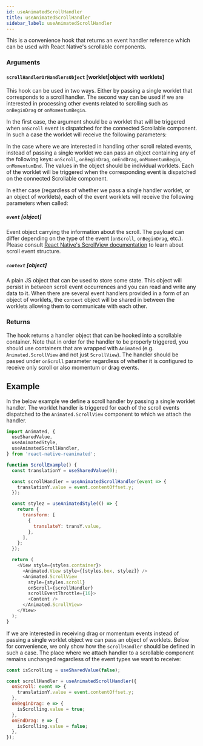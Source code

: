 ```yaml
---
id: useAnimatedScrollHandler
title: useAnimatedScrollHandler
sidebar_label: useAnimatedScrollHandler
---
```


This is a convenience hook that returns an event handler reference which can be used with React Native's scrollable components.

### Arguments

#### `scrollHandlerOrHandlersObject` [worklet|object with worklets]

This hook can be used in two ways.
Either by passing a single worklet that corresponds to a scroll handler.
The second way can be used if we are interested in processing other events related to scrolling such as `onBeginDrag` or `onMomentumBegin`.

In the first case, the argument should be a worklet that will be triggered when `onScroll` event is dispatched for the connected Scrollable component.
In such a case the worklet will receive the following parameters:

In the case where we are interested in handling other scroll related events, instead of passing a single worklet we can pass an object containing any of the following keys: `onScroll`, `onBeginDrag`, `onEndDrag`, `onMomentumBegin`, `onMomentumEnd`.
The values in the object should be individual worklets.
Each of the worklet will be triggered when the corresponding event is dispatched on the connected Scrollable component.

In either case (regardless of whether we pass a single handler worklet, or an object of worklets), each of the event worklets will receive the following parameters when called:

##### `event` [object]

Event object carrying the information about the scroll.
The payload can differ depending on the type of the event (`onScroll`, `onBeginDrag`, etc.).
Please consult [React Native's ScrollView documentation](https://reactnative.dev/docs/scrollview) to learn about scroll event structure.

##### `context` [object]

A plain JS object that can be used to store some state.
This object will persist in between scroll event occurrences and you can read and write any data to it.
When there are several event handlers provided in a form of an object of worklets, the `context` object will be shared in between the worklets allowing them to communicate with each other.

### Returns

The hook returns a handler object that can be hooked into a scrollable container.
Note that in order for the handler to be properly triggered, you should use containers that are wrapped with `Animated` (e.g. `Animated.ScrollView` and not just `ScrollView`).
The handler should be passed under `onScroll` parameter regardless of whether it is configured to receive only scroll or also momentum or drag events.

## Example

In the below example we define a scroll handler by passing a single worklet handler.
The worklet handler is triggered for each of the scroll events dispatched to the `Animated.ScrollView` component to which we attach the handler.

```js {11-13,30}
import Animated, {
  useSharedValue,
  useAnimatedStyle,
  useAnimatedScrollHandler,
} from 'react-native-reanimated';

function ScrollExample() {
  const translationY = useSharedValue(0);

  const scrollHandler = useAnimatedScrollHandler(event => {
    translationY.value = event.contentOffset.y;
  });

  const stylez = useAnimatedStyle(() => {
    return {
      transform: [
        {
          translateY: transY.value,
        },
      ],
    };
  });

  return (
    <View style={styles.container}>
      <Animated.View style={[styles.box, stylez]} />
      <Animated.ScrollView
        style={styles.scroll}
        onScroll={scrollHandler}
        scrollEventThrottle={16}>
        <Content />
      </Animated.ScrollView>
    </View>
  );
}
```

If we are interested in receiving drag or momentum events instead of passing a single worklet object we can pass an object of worklets.
Below for convenience, we only show how the `scrollHandler` should be defined in such a case.
The place where we attach handler to a scrollable component remains unchanged regardless of the event types we want to receive:

```js
const isScrolling = useSharedValue(false);

const scrollHandler = useAnimatedScrollHandler({
  onScroll: event => {
    translationY.value = event.contentOffset.y;
  },
  onBeginDrag: e => {
    isScrolling.value = true;
  },
  onEndDrag: e => {
    isScrolling.value = false;
  },
});
```
